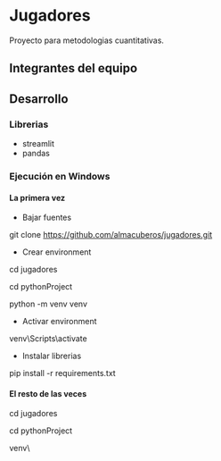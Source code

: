 # Jugadores
Proyecto para metodologias cuantitativas. 

## Integrantes del equipo

## Desarrollo

### Librerias 

- streamlit
- pandas

### Ejecución en Windows
			
#### La primera vez

* Bajar fuentes

git clone https://github.com/almacuberos/jugadores.git

* Crear environment

cd jugadores

cd pythonProject

python -m venv venv

* Activar environment

venv\Scripts\activate

* Instalar librerias

pip install -r requirements.txt

#### El resto de las veces 

cd jugadores

cd pythonProject

venv\

